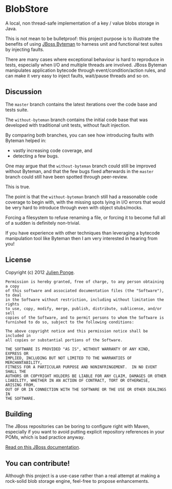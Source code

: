 # BlobStore

A local, non thread-safe implementation of a key / value blobs storage in Java.

This is not mean to be bulletproof: this project purpose is to illustrate
the benefits of using [JBoss Byteman](http://www.jboss.org/byteman/) to
harness unit and functional test suites by injecting faults.

There are many cases where exceptional behaviour is hard to reproduce in tests,
especially when I/O and multiple threads are involved. JBoss Byteman manipulates
application bytecode through event/condition/action rules, and can make it very
easy to inject faults, wait/pause threads and so on.

## Discussion

The `master` branch contains the latest iterations over the code base and
tests suite.

The `without-byteman` branch contains the initial code base that was developed
with traditional unit tests, without fault injection.

By comparing both branches, you can see how introducing faults with Byteman
helped in:

* vastly increasing code coverage, and
* detecting a few bugs.

One may argue that the `without-byteman` branch could still be improved
without Byteman, and that the few bugs fixed afterwards in the `master`
branch could still have been spotted through peer-review.

This is true.

The point is that the `without-byteman` branch still had a reasonable
code coverage to begin with, with the missing spots lying in I/O errors
that would be very hard to introduce through even with object stubs/mocks.

Forcing a filesystem to refuse renaming a file, or forcing it to become
full all of a sudden is definitely non-trivial.

If you have experience with other techniques than leveraging a bytecode
manipulation tool like Byteman then I am very interested in hearing from
you!

## License

Copyright (c) 2012 [Julien Ponge](http://julien.ponge.info/).

    Permission is hereby granted, free of charge, to any person obtaining a copy
    of this software and associated documentation files (the "Software"), to deal
    in the Software without restriction, including without limitation the rights
    to use, copy, modify, merge, publish, distribute, sublicense, and/or sell
    copies of the Software, and to permit persons to whom the Software is
    furnished to do so, subject to the following conditions:

    The above copyright notice and this permission notice shall be included in
    all copies or substantial portions of the Software.

    THE SOFTWARE IS PROVIDED "AS IS", WITHOUT WARRANTY OF ANY KIND, EXPRESS OR
    IMPLIED, INCLUDING BUT NOT LIMITED TO THE WARRANTIES OF MERCHANTABILITY,
    FITNESS FOR A PARTICULAR PURPOSE AND NONINFRINGEMENT.  IN NO EVENT SHALL THE
    AUTHORS OR COPYRIGHT HOLDERS BE LIABLE FOR ANY CLAIM, DAMAGES OR OTHER
    LIABILITY, WHETHER IN AN ACTION OF CONTRACT, TORT OR OTHERWISE, ARISING FROM,
    OUT OF OR IN CONNECTION WITH THE SOFTWARE OR THE USE OR OTHER DEALINGS IN
    THE SOFTWARE.

## Building

The JBoss repositories can be boring to configure right with Maven, especially
if you want to avoid putting explicit repository references in your POMs, which
is bad practice anyway.

[Read on this JBoss documentation](https://community.jboss.org/wiki/MavenGettingStarted-Users).

## You can contribute!

Although this project is a use-case rather than a real attempt at making a rock-solid
blob storage engine, feel-free to propose enhancements.

